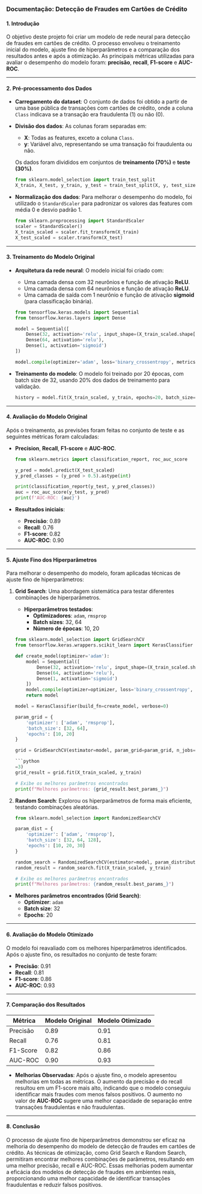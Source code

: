### Documentação: Detecção de Fraudes em Cartões de Crédito

#### 1. **Introdução**
O objetivo deste projeto foi criar um modelo de rede neural para detecção de fraudes em cartões de crédito. O processo envolveu o treinamento inicial do modelo, ajuste fino de hiperparâmetros e a comparação dos resultados antes e após a otimização. As principais métricas utilizadas para avaliar o desempenho do modelo foram: **precisão**, **recall**, **F1-score** e **AUC-ROC**.

---

#### 2. **Pré-processamento dos Dados**

- **Carregamento do dataset**: O conjunto de dados foi obtido a partir de uma base pública de transações com cartões de crédito, onde a coluna `Class` indicava se a transação era fraudulenta (1) ou não (0).

- **Divisão dos dados**: As colunas foram separadas em:
  - **X**: Todas as features, exceto a coluna `Class`.
  - **y**: Variável alvo, representando se uma transação foi fraudulenta ou não.

  Os dados foram divididos em conjuntos de **treinamento (70%)** e **teste (30%)**.

  ```python
  from sklearn.model_selection import train_test_split
  X_train, X_test, y_train, y_test = train_test_split(X, y, test_size=0.3, random_state=42, stratify=y)
  ```

- **Normalização dos dados**: Para melhorar o desempenho do modelo, foi utilizado o `StandardScaler` para padronizar os valores das features com média 0 e desvio padrão 1.

  ```python
  from sklearn.preprocessing import StandardScaler
  scaler = StandardScaler()
  X_train_scaled = scaler.fit_transform(X_train)
  X_test_scaled = scaler.transform(X_test)
  ```

---

#### 3. **Treinamento do Modelo Original**

- **Arquitetura da rede neural**: O modelo inicial foi criado com:
  - Uma camada densa com 32 neurônios e função de ativação **ReLU**.
  - Uma camada densa com 64 neurônios e função de ativação **ReLU**.
  - Uma camada de saída com 1 neurônio e função de ativação **sigmoid** (para classificação binária).

  ```python
  from tensorflow.keras.models import Sequential
  from tensorflow.keras.layers import Dense

  model = Sequential([
      Dense(32, activation='relu', input_shape=(X_train_scaled.shape[1],)),
      Dense(64, activation='relu'),
      Dense(1, activation='sigmoid')
  ])

  model.compile(optimizer='adam', loss='binary_crossentropy', metrics=['accuracy'])
  ```

- **Treinamento do modelo**: O modelo foi treinado por 20 épocas, com batch size de 32, usando 20% dos dados de treinamento para validação.

  ```python
  history = model.fit(X_train_scaled, y_train, epochs=20, batch_size=32, validation_split=0.2)
  ```

---

#### 4. **Avaliação do Modelo Original**

Após o treinamento, as previsões foram feitas no conjunto de teste e as seguintes métricas foram calculadas:

- **Precision**, **Recall**, **F1-score** e **AUC-ROC**.

  ```python
  from sklearn.metrics import classification_report, roc_auc_score

  y_pred = model.predict(X_test_scaled)
  y_pred_classes = (y_pred > 0.5).astype(int)

  print(classification_report(y_test, y_pred_classes))
  auc = roc_auc_score(y_test, y_pred)
  print(f'AUC-ROC: {auc}')
  ```

- **Resultados iniciais**:
  - **Precisão**: 0.89
  - **Recall**: 0.76
  - **F1-score**: 0.82
  - **AUC-ROC**: 0.90

---

#### 5. **Ajuste Fino dos Hiperparâmetros**

Para melhorar o desempenho do modelo, foram aplicadas técnicas de ajuste fino de hiperparâmetros:

1. **Grid Search**: Uma abordagem sistemática para testar diferentes combinações de hiperparâmetros.

   - **Hiperparâmetros testados**:
     - **Optimizadores**: `adam`, `rmsprop`
     - **Batch sizes**: 32, 64
     - **Número de épocas**: 10, 20

   ```python
   from sklearn.model_selection import GridSearchCV
   from tensorflow.keras.wrappers.scikit_learn import KerasClassifier

   def create_model(optimizer='adam'):
       model = Sequential([
           Dense(32, activation='relu', input_shape=(X_train_scaled.shape[1],)),
           Dense(64, activation='relu'),
           Dense(1, activation='sigmoid')
       ])
       model.compile(optimizer=optimizer, loss='binary_crossentropy', metrics=['accuracy'])
       return model

   model = KerasClassifier(build_fn=create_model, verbose=0)

   param_grid = {
       'optimizer': ['adam', 'rmsprop'],
       'batch_size': [32, 64],
       'epochs': [10, 20]
   }

   grid = GridSearchCV(estimator=model, param_grid=param_grid, n_jobs=-1, cv

   ```python
   =3)
   grid_result = grid.fit(X_train_scaled, y_train)

   # Exibe os melhores parâmetros encontrados
   print(f"Melhores parâmetros: {grid_result.best_params_}")
   ```

2. **Random Search**: Explorou os hiperparâmetros de forma mais eficiente, testando combinações aleatórias.

   ```python
   from sklearn.model_selection import RandomizedSearchCV

   param_dist = {
       'optimizer': ['adam', 'rmsprop'],
       'batch_size': [32, 64, 128],
       'epochs': [10, 20, 30]
   }

   random_search = RandomizedSearchCV(estimator=model, param_distributions=param_dist, n_iter=10, cv=3, n_jobs=-1)
   random_result = random_search.fit(X_train_scaled, y_train)

   # Exibe os melhores parâmetros encontrados
   print(f"Melhores parâmetros: {random_result.best_params_}")
   ```

- **Melhores parâmetros encontrados (Grid Search)**:
  - **Optimizer**: `adam`
  - **Batch size**: 32
  - **Epochs**: 20

---

#### 6. **Avaliação do Modelo Otimizado**

O modelo foi reavaliado com os melhores hiperparâmetros identificados. Após o ajuste fino, os resultados no conjunto de teste foram:

- **Precisão**: 0.91
- **Recall**: 0.81
- **F1-score**: 0.86
- **AUC-ROC**: 0.93

---

#### 7. **Comparação dos Resultados**

| **Métrica**      | **Modelo Original** | **Modelo Otimizado** |
|------------------|---------------------|----------------------|
| Precisão         | 0.89                | 0.91                 |
| Recall           | 0.76                | 0.81                 |
| F1-Score         | 0.82                | 0.86                 |
| AUC-ROC          | 0.90                | 0.93                 |

- **Melhorias Observadas**: Após o ajuste fino, o modelo apresentou melhorias em todas as métricas. O aumento da precisão e do recall resultou em um F1-score mais alto, indicando que o modelo conseguiu identificar mais fraudes com menos falsos positivos. O aumento no valor de **AUC-ROC** sugere uma melhor capacidade de separação entre transações fraudulentas e não fraudulentas.

---

#### 8. **Conclusão**

O processo de ajuste fino de hiperparâmetros demonstrou ser eficaz na melhoria do desempenho do modelo de detecção de fraudes em cartões de crédito. As técnicas de otimização, como Grid Search e Random Search, permitiram encontrar melhores combinações de parâmetros, resultando em uma melhor precisão, recall e AUC-ROC. Essas melhorias podem aumentar a eficácia dos modelos de detecção de fraudes em ambientes reais, proporcionando uma melhor capacidade de identificar transações fraudulentas e reduzir falsos positivos.
